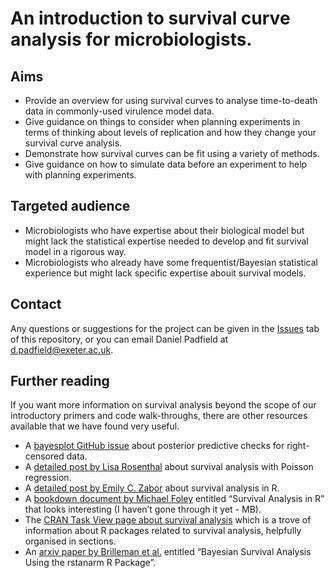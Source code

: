 
<!-- README.md is generated from README.Rmd. Please edit that file -->

# An introduction to survival curve analysis for microbiologists.

## Aims

  - Provide an overview for using survival curves to analyse
    time-to-death data in commonly-used virulence model data.
  - Give guidance on things to consider when planning experiments in
    terms of thinking about levels of replication and how they change
    your survival curve analysis.
  - Demonstrate how survival curves can be fit using a variety of
    methods.
  - Give guidance on how to simulate data before an experiment to help
    with planning experiments.

## Targeted audience

  - Microbiologists who have expertise about their biological model but
    might lack the statistical expertise needed to develop and fit
    survival model in a rigorous way.
  - Microbiologists who already have some frequentist/Bayesian
    statistical experience but might lack specific expertise abouit
    survival models.

## Contact

Any questions or suggestions for the project can be given in the
[Issues](https://github.com/padpadpadpad/survival_curve_methods/issues)
tab of this repository, or you can email Daniel Padfield at
d.padfield@exeter.ac.uk.

## Further reading

If you want more information on survival analysis beyond the scope of
our introductory primers and code walk-throughs, there are other
resources available that we have found very useful.

  - A [bayesplot GitHub
    issue](https://github.com/stan-dev/bayesplot/issues/233) about
    posterior predictive checks for right-censored data.
  - A [detailed post by Lisa
    Rosenthal](https://lisamr.github.io/Survival_tutorial/) about
    survival analysis with Poisson regression.
  - A [detailed post by Emily C.
    Zabor](https://www.emilyzabor.com/tutorials/survival_analysis_in_r_tutorial.html)
    about survival analysis in R.
  - A [bookdown document by Michael
    Foley](https://bookdown.org/mpfoley1973/survival/) entitled
    “Survival Analysis in R” that looks interesting (I haven’t gone
    through it yet - MB).
  - The [CRAN Task View page about survival
    analysis](https://cran.r-project.org/web/views/Survival.html) which
    is a trove of information about R packages related to survival
    analysis, helpfully organised in sections.
  - An [arxiv paper by Brilleman et
    al.](https://arxiv.org/abs/2002.09633) entitled “Bayesian Survival
    Analysis Using the rstanarm R Package”.
